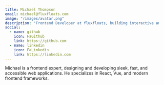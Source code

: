 ```yaml
---
title: Michael Thompson
email: michael@fluxfloats.com
image: "/images/avatar.png"
description: "Frontend Developer at fluxfloats, building interactive and high-performance web applications."
social:
  - name: github
    icon: FaGithub
    link: https://github.com
  - name: linkedin
    icon: FaLinkedin
    link: https://linkedin.com
---
```


Michael is a frontend expert, designing and developing sleek, fast, and accessible web applications. He specializes in React, Vue, and modern frontend frameworks.
